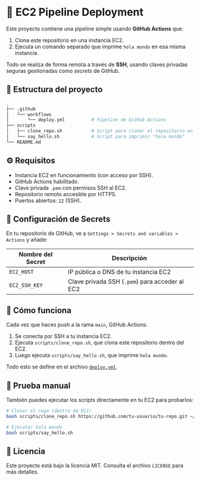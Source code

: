 # 🚀 EC2 Pipeline Deployment

Este proyecto contiene una pipeline simple usando **GitHub Actions** que:

1. Clona este repositorio en una instancia EC2.
2. Ejecuta un comando separado que imprime `hola mundo` en esa misma instancia.

Todo se realiza de forma remota a través de **SSH**, usando claves privadas seguras gestionadas como *secrets* de GitHub.

## 📂 Estructura del proyecto

```bash
.
├── .github
│   └── workflows
│       └── deploy.yml          # Pipeline de GitHub Actions
├── scripts
│   ├── clone_repo.sh           # Script para clonar el repositorio en EC2
│   └── say_hello.sh            # Script para imprimir "hola mundo"
└── README.md

```

## ⚙️ Requisitos

- Instancia EC2 en funcionamiento (con acceso por SSH).
- GitHub Actions habilitado.
- Clave privada `.pem` con permisos SSH al EC2.
- Repositorio remoto accesible por HTTPS.
- Puertos abiertos: `22` (SSH).

## 🔐 Configuración de Secrets

En tu repositorio de GitHub, ve a `Settings > Secrets and variables > Actions` y añade:

| Nombre del Secret | Descripción                                           |
|-------------------|-------------------------------------------------------|
| `EC2_HOST`        | IP pública o DNS de tu instancia EC2                 |
| `EC2_SSH_KEY`     | Clave privada SSH (`.pem`) para acceder al EC2       |

## 🚀 Cómo funciona

Cada vez que haces push a la rama `main`, GitHub Actions:

1. Se conecta por SSH a tu instancia EC2.
2. Ejecuta `scripts/clone_repo.sh`, que clona este repositorio dentro del EC2.
3. Luego ejecuta `scripts/say_hello.sh`, que imprime `hola mundo`.

Todo esto se define en el archivo [`deploy.yml`](.github/workflows/deploy.yml).

## 🧪 Prueba manual

También puedes ejecutar los scripts directamente en tu EC2 para probarlos:

```bash
# Clonar el repo (dentro de EC2)
bash scripts/clone_repo.sh https://github.com/tu-usuario/tu-repo.git ~/mi-repo

# Ejecutar hola mundo
bash scripts/say_hello.sh


```
## 📄 Licencia

Este proyecto está bajo la licencia MIT. Consulta el archivo `LICENSE` para más detalles.
